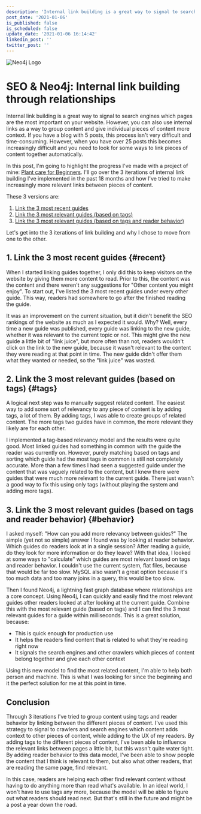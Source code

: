 ```yaml
---
description: 'Internal link building is a great way to signal to search engines which pages are the most important to you on your website. In this post, I''m going over 3 iterations of internal link building I''ve implemented in the past 18 months and how I''ve tried to make increasingly more relevant links between pieces of content.'
post_date: '2021-01-06'
is_published: false
is_scheduled: false
update_date: '2021-01-06 16:14:42'
linkedin_post: ''
twitter_post: ''
---
```

![Neo4j Logo](/images/articles/neo4j-logo.png "Neo4j Logo")
# SEO & Neo4j: Internal link building through relationships
Internal link building is a great way to signal to search engines which pages are the most important on your website. However, you can also use internal links as a way to group content and give individual pieces of content more context. If you have a blog with 5 posts, this process isn't very difficult and time-consuming. However, when you have over 25 posts this becomes increasingly difficult and you need to look for some ways to link pieces of content together automatically. 

In this post, I'm going to highlight the progress I've made with a project of mine: [Plant care for Beginners](https://plantcareforbeginners.com). I'll go over the 3 iterations of internal link building I've implemented in the past 18 months and how I've tried to make increasingly more relevant links between pieces of content. 

These 3 versions are:
1. [Link the 3 most recent guides](#recent)
2. [Link the 3 most relevant guides (based on tags)](#tags)
3. [Link the 3 most relevant guides (based on tags and reader behavior)](#behavior)

Let's get into the 3 iterations of link building and why I chose to move from one to the other.

## 1. Link the 3 most recent guides {#recent}
When I started linking guides together, I only did this to keep visitors on the website by giving them more content to read. Prior to this, the content was the content and there weren't any suggestions for "Other content you might enjoy". To start out, I've listed the 3 most recent guides under every other guide. This way, readers had somewhere to go after the finished reading the guide. 

It was an improvement on the current situation, but it didn't benefit the SEO rankings of the website as much as I expected it would. Why? Well, every time a new guide was published, every guide was linking to the new guide, whether it was relevant to the current topic or not. This might give the new guide a little bit of "link juice", but more often than not, readers wouldn't click on the link to the new guide, because it wasn't relevant to the content they were reading at that point in time. The new guide didn't offer them what they wanted or needed, so the "link juice" was wasted.

## 2. Link the 3 most relevant guides (based on tags) {#tags}
A logical next step was to manually suggest related content. The easiest way to add some sort of relevancy to any piece of content is by adding tags, a lot of them. By adding tags, I was able to create groups of related content. The more tags two guides have in common, the more relevant they likely are for each other.

I implemented a tag-based relevancy model and the results were quite good. Most linked guides had something in common with the guide the reader was currently on. However, purely matching based on tags and sorting which guide had the most tags in common is still not completely accurate. More than a few times I had seen a suggested guide under the content that was vaguely related to the content, but I knew there were guides that were much more relevant to the current guide. There just wasn't a good way to fix this using only tags (without playing the system and adding more tags).

## 3. Link the 3 most relevant guides (based on tags and reader behavior) {#behavior}
I asked myself: "How can you add more relevancy between guides?" The simple (yet not so simple) answer I found was by looking at reader behavior. Which guides do readers look at in a single session? After reading a guide, do they look for more information or do they leave? With that idea, I looked at some ways to "calculate" which guides are most relevant based on tags and reader behavior. I couldn't use the current system, flat files, because that would be far too slow. MySQL also wasn't a great option because it's too much data and too many joins in a query, this would be too slow. 

Then I found Neo4j, a lightning fast graph database where relationships are a core concept. Using Neo4j, I can quickly and easily find the most relevant guides other readers looked at after looking at the current guide. Combine this with the most relevant guide (based on tags) and I can find the 3 most relevant guides for a guide within milliseconds. This is a great solution, because:
- This is quick enough for production use
- It helps the readers find content that is related to what they're reading right now
- It signals the search engines and other crawlers which pieces of content belong together and give each other context

Using this new model to find the most related content, I'm able to help both person and machine. This is what I was looking for since the beginning and it the perfect solution for me at this point in time.

## Conclusion
Through 3 iterations I've tried to group content using tags and reader behavior by linking between the different pieces of content. I've used this strategy to signal to crawlers and search engines which content adds context to other pieces of content, while adding to the UX of my readers. By adding tags to the different pieces of content, I've been able to influence the relevant links between pages a little bit, but this wasn't quite water tight. By adding reader behavior to this data model, I've been able to show people the content that I think is relevant to them, but also what other readers, that are reading the same page, find relevant.

In this case, readers are helping each other find relevant content without having to do anything more than read what's available. In an ideal world, I won't have to use tags any more, because the model will be able to figure out what readers should read next. But that's still in the future and might be a post a year down the road.
